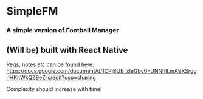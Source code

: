 # SimpleFM

### A simple version of Football Manager
## (Will be) built with React Native

Reqs, notes etc can be found here: https://docs.google.com/document/d/1CPjBUB_xIeGby0FUNNhlLmA9KSrggnHKitWkQZ9eZ-s/edit?usp=sharing

Complexity should increase with time!